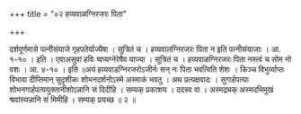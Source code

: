 +++
title = "०२ हव्यवाळग्निरजरः पिता"

+++

दर्शपूर्णमासे पत्नीसंयाजे गृहपतेर्याज्यैषा । सुत्रितं च । हव्यवालग्निरजरः पिता न इति पत्नीसंयाजाः । आ. १-१० । इति । एवाअसुवां हविः ष्वप्यग्नेरेषैव याज्या । सूत्रितं च । हव्यवाळग्निरजरः पिता नस्त्वं च सोम नो वशः । आ. ४-१० । इति ॥अयं हव्यवाडग्निरजरोऽजीर्नः सन् नः पिता भवत्विति शेशः । किञ्च विभुर्व्याप्तः विभावा दीप्तिमान् सुदृशीकः शोभनदर्शनोऽस्मे अस्माकं भवतु । अथ प्रत्यक्षवादः । सुगार्हपत्याः शोभनगार्हपत्ययुक्तानीशोऽन्नानि सं दिदीहि । सम्यक् प्रकाशय । ददस्व वा । अस्मद्र्यक् अस्मदभिमुखं श्रवांस्यन्नानि सं मिमीहि । सम्यक् प्रयच्छ ॥ २ ॥